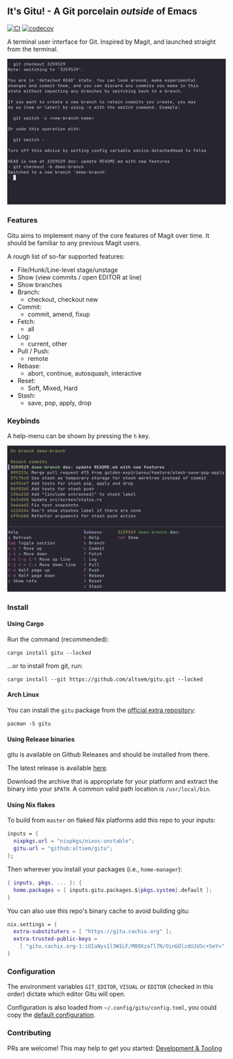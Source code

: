 ## It's Gitu! - A Git porcelain *outside* of Emacs
[![CI](https://github.com/altsem/gitu/actions/workflows/ci.yml/badge.svg)](https://github.com/altsem/gitu/actions/workflows/ci.yml)
[![codecov](https://codecov.io/gh/altsem/gitu/graph/badge.svg?token=5YWPU7GWFW)](https://codecov.io/gh/altsem/gitu)

A terminal user interface for Git. Inspired by Magit, and launched straight from the terminal.

<img src="vhs/rec.gif"/>

### Features
Gitu aims to implement many of the core features of Magit over time. 
It should be familiar to any previous Magit users.

A rough list of so-far supported features:
- File/Hunk/Line-level stage/unstage
- Show (view commits / open EDITOR at line)
- Show branches
- Branch:
  - checkout, checkout new
- Commit:
  - commit, amend, fixup
- Fetch:
  - all
- Log:
  - current, other
- Pull / Push:
  - remote
- Rebase:
  - abort, continue, autosquash, interactive
- Reset:
  - Soft, Mixed, Hard
- Stash:
  - save, pop, apply, drop

### Keybinds
A help-menu can be shown by pressing the `h` key.

<img src="vhs/help.png"/>

### Install
#### Using Cargo
Run the command (recommended):
```
cargo install gitu --locked
```

...or to install from git, run:
```
cargo install --git https://github.com/altsem/gitu.git --locked
```

#### Arch Linux
You can install the `gitu` package from the [official extra repository](https://archlinux.org/packages/extra/x86_64/gitu/):

```
pacman -S gitu
```

#### Using Release binaries
gitu is available on Github Releases and should be installed from there.

The latest release is available
[here](https://github.com/altsem/gitu/releases).

Download the archive that is appropriate for your platform and extract the
binary into your `$PATH`. A common valid path location is `/usr/local/bin`.

#### Using Nix flakes
To build from `master` on flaked Nix platforms add this repo to your inputs:

```nix
inputs = {
  nixpkgs.url = "nixpkgs/nixos-unstable";
  gitu.url = "github:altsem/gitu";
};
```

Then wherever you install your packages (i.e., `home-manager`):

```nix
{ inputs, pkgs, ... }: {
  home.packages = [ inputs.gitu.packages.${pkgs.system}.default ];
}
```

You can also use this repo's binary cache to avoid building gitu:

```nix
nix.settings = {
  extra-substituters = [ "https://gitu.cachix.org" ];
  extra-trusted-public-keys =
    [ "gitu.cachix.org-1:iUIaNys1l3W1LF/M8OXzaTl7N/OinGOlzdUJUSc+5eY=" ];
}
```

### Configuration
The environment variables `GIT_EDITOR`, `VISUAL` or `EDITOR` (checked in this order) dictate which editor Gitu will open.

Configuration is also loaded from `~/.config/gitu/config.toml`,
you could copy the [default configuration](src/default_config.toml).

### Contributing
PRs are welcome!
This may help to get you started: [Development & Tooling](docs/dev-tooling.md)
